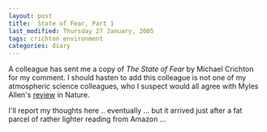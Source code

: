 ```yaml
---
layout: post
title:  State of Fear, Part 1
last_modified: Thursday 27 January, 2005
tags: crichton environment
categories: diary
---
```


A colleague has sent me a copy of *The State of Fear* by Michael Crichton for my comment. I should hasten to add this colleague is not one of
my atmospheric science colleagues, who I suspect would all agree with
Myles Allen's [review](https://doi.org/doi:10.1038/433198a) in Nature.

I'll report my thoughts here .. eventually ... but it arrived just after a
fat parcel of rather lighter reading from Amazon ...
